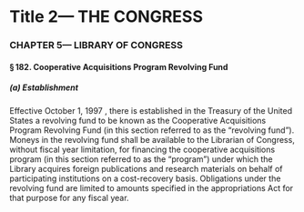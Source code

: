 
# Title 2— THE CONGRESS
### CHAPTER 5— LIBRARY OF CONGRESS
#### § 182. Cooperative Acquisitions Program Revolving Fund
##### (a) Establishment

Effective October 1, 1997 , there is established in the Treasury of the United States a revolving fund to be known as the Cooperative Acquisitions Program Revolving Fund (in this section referred to as the “revolving fund”). Moneys in the revolving fund shall be available to the Librarian of Congress, without fiscal year limitation, for financing the cooperative acquisitions program (in this section referred to as the “program”) under which the Library acquires foreign publications and research materials on behalf of participating institutions on a cost-recovery basis. Obligations under the revolving fund are limited to amounts specified in the appropriations Act for that purpose for any fiscal year.
